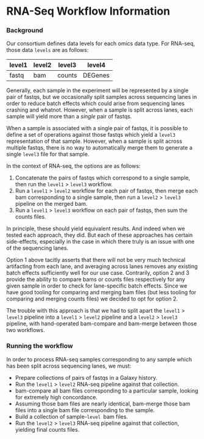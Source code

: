 # RNA-Seq Workflow Information

### Background

Our consortium defines data levels for each omics data type. For RNA-seq, those data `levels` are as follows:

| level1 | level2 | level3 | level4  |
|--------|--------|--------|---------|
| fastq  | bam    | counts | DEGenes |


Generally, each sample in the experiment will be represented by a single pair of fastqs, but we occasionally split samples across sequencing lanes in order to reduce batch effects which could arise from sequencing lanes crashing and whatnot. However, when a sample is split across lanes, each sample will yield more than a _single_ pair of fastqs.

When a sample is associated with a single pair of fastqs, it is possible to define a set of operations against those fastqs which yield a `level3` representation of that sample. However, when a sample is split across multiple fastqs, there is no way to automatically merge them to generate a single `level3` file for that sample.

In the context of RNA-seq, the options are as follows:
1.  Concatenate the pairs of fastqs which correspond to a single sample, then run the `level1` > `level3` workflow.
2.  Run a `level1` > `level2` workflow for each pair of fastqs, then merge each bam corresponding to a single sample, then run a `level2` > `level3` pipeline on the merged bam.
3.  Run a `level1` > `level3` workflow on each pair of fastqs, then sum the counts files.

In principle, these should yield equivalent results. And indeed when we tested each approach, they did. But each of these approaches has certain side-effects, especially in the case in which there truly is an issue with one of the sequencing lanes.

Option 1 above tacitly asserts that there will not be very much technical artifacting from each lane, and averaging across lanes removes any existing batch effects sufficiently well for our use case.
Contrarily, option 2 and 3 provide the ability to compare bams or counts files respectively for any given sample in order to check for lane-specific batch effects. Since we have good tooling for comparing and merging bam files (but less tooling for comparing and merging counts files) we decided to opt for option 2.

The trouble with this approach is that we had to split apart the `level1` > `level3` pipeline into a `level1` > `level2` pipeline and a `level2` > `level3` pipeline, with hand-operated bam-compare and bam-merge between those two workflows.

### Running the workflow

In order to process RNA-seq samples corresponding to any sample which has been split across sequencing lanes, we must:
- Prepare collections of pairs of fastqs in a Galaxy history.
- Run the `level1` > `level2` RNA-seq pipeline against that collection.
- bam-compare all bam files corresponding to a particular sample, looking for extremely high concordance.
- Assuming those bam files are nearly identical, bam-merge those bam files into a single bam file corresponding to the sample.
- Build a collection of sample-`level `bam files.
- Run the `level2` > `level3` RNA-seq pipeline against that collection, yielding final counts files.


<!-- # ATAC-seq Workflow -->







